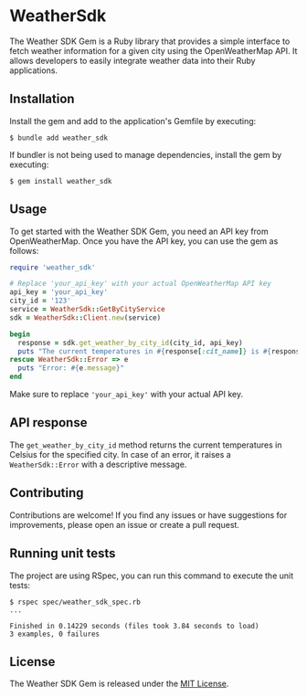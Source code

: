 # WeatherSdk

The Weather SDK Gem is a Ruby library that provides a simple interface to fetch weather information for a given city using the OpenWeatherMap API. It allows developers to easily integrate weather data into their Ruby applications.

## Installation

Install the gem and add to the application's Gemfile by executing:

    $ bundle add weather_sdk

If bundler is not being used to manage dependencies, install the gem by executing:

    $ gem install weather_sdk

## Usage

To get started with the Weather SDK Gem, you need an API key from OpenWeatherMap. Once you have the API key, you can use the gem as follows:

```ruby
require 'weather_sdk'

# Replace 'your_api_key' with your actual OpenWeatherMap API key
api_key = 'your_api_key'
city_id = '123'
service = WeatherSdk::GetByCityService
sdk = WeatherSdk::Client.new(service)

begin
  response = sdk.get_weather_by_city_id(city_id, api_key)
  puts "The current temperatures in #{response[:cit_name]} is #{response[:temperatures]}."
rescue WeatherSdk::Error => e
  puts "Error: #{e.message}"
end
```

Make sure to replace `'your_api_key'` with your actual API key.

## API response
The `get_weather_by_city_id` method returns the current temperatures in Celsius for the specified city. In case of an error, it raises a `WeatherSdk::Error` with a descriptive message.

## Contributing

Contributions are welcome! If you find any issues or have suggestions for improvements, please open an issue or create a pull request.

## Running unit tests
The project are using RSpec, you can run this command to execute the unit tests:
```console
$ rspec spec/weather_sdk_spec.rb
...

Finished in 0.14229 seconds (files took 3.84 seconds to load)
3 examples, 0 failures
```

## License

The Weather SDK Gem is released under the [MIT License](https://github.com/fabiosoaresv/weather_sdk/blob/main/LICENSE.txt).
